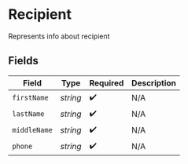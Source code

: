 # Recipient

Represents info about recipient


## Fields

| Field              | Type               | Required           | Description        |
| ------------------ | ------------------ | ------------------ | ------------------ |
| `firstName`        | *string*           | :heavy_check_mark: | N/A                |
| `lastName`         | *string*           | :heavy_check_mark: | N/A                |
| `middleName`       | *string*           | :heavy_check_mark: | N/A                |
| `phone`            | *string*           | :heavy_check_mark: | N/A                |